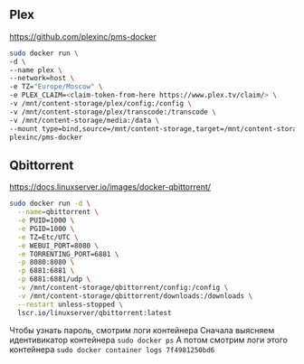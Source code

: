 ## Plex

https://github.com/plexinc/pms-docker

```bash
sudo docker run \
-d \
--name plex \
--network=host \
-e TZ="Europe/Moscow" \
-e PLEX_CLAIM=<claim-token-from-here https://www.plex.tv/claim/> \
-v /mnt/content-storage/plex/config:/config \
-v /mnt/content-storage/plex/transcode:/transcode \
-v /mnt/content-storage/media:/data \
--mount type=bind,source=/mnt/content-storage,target=/mnt/content-storage \
plexinc/pms-docker
```

## Qbittorrent

https://docs.linuxserver.io/images/docker-qbittorrent/

```bash
sudo docker run -d \
  --name=qbittorrent \
  -e PUID=1000 \
  -e PGID=1000 \
  -e TZ=Etc/UTC \
  -e WEBUI_PORT=8080 \
  -e TORRENTING_PORT=6881 \
  -p 8080:8080 \
  -p 6881:6881 \
  -p 6881:6881/udp \
  -v /mnt/content-storage/qbittorrent/config:/config \
  -v /mnt/content-storage/qbittorrent/downloads:/downloads \
  --restart unless-stopped \
  lscr.io/linuxserver/qbittorrent:latest
```

Чтобы узнать пароль, смотрим логи контейнера
Сначала выясняем идентивикатор контейнера `sudo docker ps`
А потом смотрим логи этого контейнера `sudo docker container logs 7f4981250bd6`